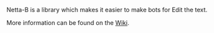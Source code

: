 Netta-B is a library which makes it easier to make bots for Edit the text.

More information can be found on the [Wiki](https://github.com/Tikolu/nettaB/wiki).
